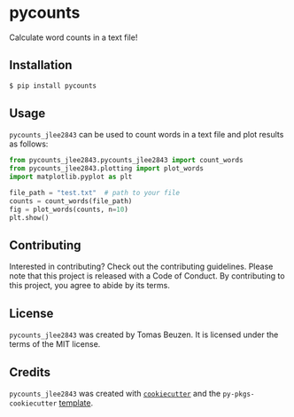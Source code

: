 # pycounts

Calculate word counts in a text file!

## Installation

```bash
$ pip install pycounts
```

## Usage

`pycounts_jlee2843` can be used to count words in a text file and plot results
as follows:

```python
from pycounts_jlee2843.pycounts_jlee2843 import count_words
from pycounts_jlee2843.plotting import plot_words
import matplotlib.pyplot as plt

file_path = "test.txt"  # path to your file
counts = count_words(file_path)
fig = plot_words(counts, n=10)
plt.show()
```

## Contributing

Interested in contributing? Check out the contributing guidelines. 
Please note that this project is released with a Code of Conduct. 
By contributing to this project, you agree to abide by its terms.

## License

`pycounts_jlee2843` was created by Tomas Beuzen. It is licensed under the terms
of the MIT license.

## Credits

`pycounts_jlee2843` was created with 
[`cookiecutter`](https://cookiecutter.readthedocs.io/en/latest/) and 
the `py-pkgs-cookiecutter` 
[template](https://github.com/py-pkgs/py-pkgs-cookiecutter).

